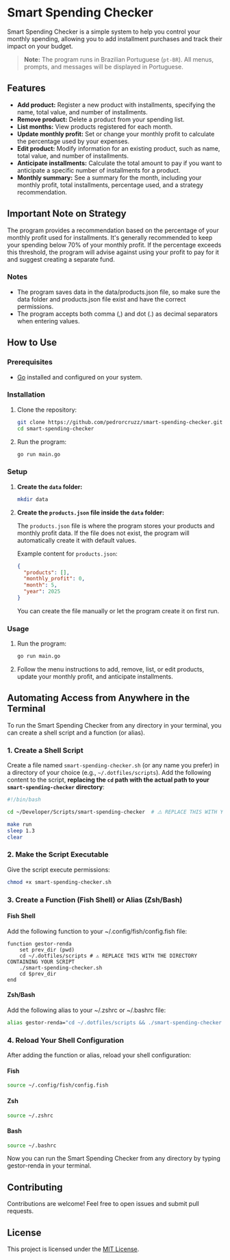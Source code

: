 # Smart Spending Checker

Smart Spending Checker is a simple system to help you control your monthly spending, allowing you to add installment purchases and track their impact on your budget.

> **Note:** The program runs in Brazilian Portuguese (`pt-BR`). All menus, prompts, and messages will be displayed in Portuguese.

## Features

*   **Add product:** Register a new product with installments, specifying the name, total value, and number of installments.
*   **Remove product:** Delete a product from your spending list.
*   **List months:** View products registered for each month.
*   **Update monthly profit:** Set or change your monthly profit to calculate the percentage used by your expenses.
*   **Edit product:** Modify information for an existing product, such as name, total value, and number of installments.
*   **Anticipate installments:** Calculate the total amount to pay if you want to anticipate a specific number of installments for a product.
*   **Monthly summary:** See a summary for the month, including your monthly profit, total installments, percentage used, and a strategy recommendation.

## Important Note on Strategy

The program provides a recommendation based on the percentage of your monthly profit used for installments. It's generally recommended to keep your spending below 70% of your monthly profit. If the percentage exceeds this threshold, the program will advise against using your profit to pay for it and suggest creating a separate fund.

### Notes

- The program saves data in the data/products.json file, so make sure the data folder and products.json file exist and have the correct permissions.
- The program accepts both comma (,) and dot (.) as decimal separators when entering values.


## How to Use

### Prerequisites

*   [Go](https://golang.org/dl/) installed and configured on your system.

### Installation

1.  Clone the repository:

    ```bash
    git clone https://github.com/pedrorcruzz/smart-spending-checker.git
    cd smart-spending-checker
    ```

2.  Run the program:

    ```bash
    go run main.go
    ```

### Setup

1.  **Create the `data` folder:**

    ```bash
    mkdir data
    ```

2.  **Create the `products.json` file inside the `data` folder:**

    The `products.json` file is where the program stores your products and monthly profit data. If the file does not exist, the program will automatically create it with default values.

    Example content for `products.json`:

    ```json
    {
      "products": [],
      "monthly_profit": 0,
      "month": 5,
      "year": 2025
    }
    ```

    You can create the file manually or let the program create it on first run.

### Usage

1.  Run the program:

    ```bash
    go run main.go
    ```

2.  Follow the menu instructions to add, remove, list, or edit products, update your monthly profit, and anticipate installments.

## Automating Access from Anywhere in the Terminal

To run the Smart Spending Checker from any directory in your terminal, you can create a shell script and a function (or alias).

### 1. Create a Shell Script

Create a file named `smart-spending-checker.sh` (or any name you prefer) in a directory of your choice (e.g., `~/.dotfiles/scripts`). Add the following content to the script, **replacing the `cd` path with the actual path to your `smart-spending-checker` directory**:

```bash
#!/bin/bash

cd ~/Developer/Scripts/smart-spending-checker  # ⚠️ REPLACE THIS WITH YOUR ACTUAL PATH

make run
sleep 1.3
clear
```

### 2. Make the Script Executable

Give the script execute permissions:

```bash
chmod +x smart-spending-checker.sh
```

### 3. Create a Function (Fish Shell) or Alias (Zsh/Bash)

#### Fish Shell

Add the following function to your ~/.config/fish/config.fish file:

```fish
function gestor-renda
    set prev_dir (pwd)
    cd ~/.dotfiles/scripts # ⚠️ REPLACE THIS WITH THE DIRECTORY CONTAINING YOUR SCRIPT
    ./smart-spending-checker.sh
    cd $prev_dir
end
```

#### Zsh/Bash

Add the following alias to your ~/.zshrc or ~/.bashrc file:

```bash
alias gestor-renda="cd ~/.dotfiles/scripts && ./smart-spending-checker.sh && cd -" # ⚠️ REPLACE THIS WITH THE DIRECTORY CONTAINING YOUR SCRIPT

```

### 4. Reload Your Shell Configuration

After adding the function or alias, reload your shell configuration:

#### Fish

```bash
source ~/.config/fish/config.fish
```

#### Zsh

```bash
source ~/.zshrc
```

#### Bash

```bash
source ~/.bashrc
```

Now you can run the Smart Spending Checker from any directory by typing gestor-renda in your terminal.




## Contributing

Contributions are welcome! Feel free to open issues and submit pull requests.

## License

This project is licensed under the [MIT License](LICENSE).
